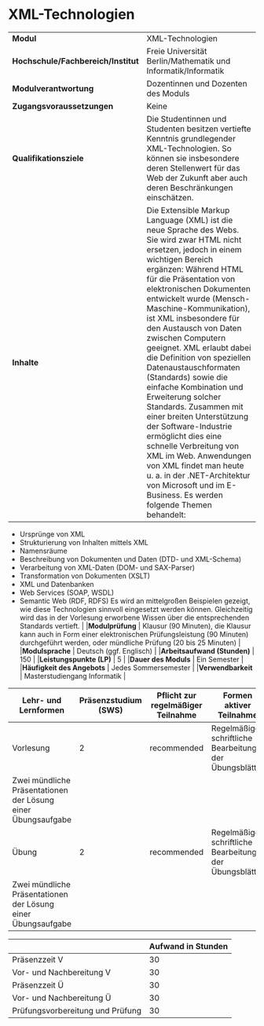 # XML-Technologien
|                                    |   |
|------------------------------------|---|
|**Modul**                           | XML-Technologien |
|**Hochschule/Fachbereich/Institut** | Freie Universität Berlin/Mathematik und Informatik/Informatik |
|**Modulverantwortung**              | Dozentinnen und Dozenten des Moduls |
|**Zugangsvoraussetzungen**          | Keine |
|**Qualifikationsziele**             | Die Studentinnen und Studenten besitzen vertiefte Kenntnis grundlegender XML-Technologien. So können sie insbesondere deren Stellenwert für das Web der Zukunft aber auch deren Beschränkungen einschätzen. |
|**Inhalte**                         | Die Extensible Markup Language (XML) ist die neue Sprache des Webs. Sie wird zwar HTML nicht ersetzen, jedoch in einem wichtigen Bereich ergänzen: Während HTML für die Präsentation von elektronischen Dokumenten entwickelt wurde (Mensch-Maschine-Kommunikation), ist XML insbesondere für den Austausch von Daten zwischen Computern geeignet. XML erlaubt dabei die Definition von speziellen Datenaustauschformaten (Standards) sowie die einfache Kombination und Erweiterung solcher Standards. Zusammen mit einer breiten Unterstützung der Software-Industrie ermöglicht dies eine schnelle Verbreitung von XML im Web. Anwendungen von XML findet man heute u. a. in der .NET-Architektur von Microsoft und im E-Business. Es werden folgende Themen behandelt:
- Ursprünge von XML
- Strukturierung von Inhalten mittels XML
- Namensräume
- Beschreibung von Dokumenten und Daten (DTD- und XML-Schema)
- Verarbeitung von XML-Daten (DOM- und SAX-Parser)
- Transformation von Dokumenten (XSLT)
- XML und Datenbanken
- Web Services (SOAP, WSDL)
- Semantic Web (RDF, RDFS) Es wird an mittelgroßen Beispielen gezeigt, wie diese Technologien sinnvoll eingesetzt werden können. Gleichzeitig wird das in der Vorlesung erworbene Wissen über die entsprechenden Standards vertieft. |
|**Modulprüfung**                    | Klausur (90 Minuten), die Klausur kann auch in Form einer elektronischen Prüfungsleistung (90 Minuten) durchgeführt werden, oder mündliche Prüfung (20 bis 25 Minuten) |
|**Modulsprache**                    | Deutsch (ggf. Englisch) |
|**Arbeitsaufwand (Stunden)**        | 150 |
|**Leistungspunkte (LP)**            | 5 |
|**Dauer des Moduls**                | Ein Semester |
|**Häufigkeit des Angebots**         | Jedes Sommersemester |
|**Verwendbarkeit**                  | Masterstudiengang Informatik |

| Lehr- und Lernformen | Präsenzstudium <br> (SWS) | Pflicht zur regelmäßiger Teilnahme | Formen aktiver Teilnahme |
| ---------------------|---------------------------|------------------------------------|------------------------- |
| Vorlesung            | 2                         | recommended                        | Regelmäßige, schriftliche Bearbeitung der Übungsblätter
Zwei mündliche Präsentationen der Lösung einer Übungsaufgabe |
| Übung                | 2                         | recommended                        | Regelmäßige, schriftliche Bearbeitung der Übungsblätter
Zwei mündliche Präsentationen der Lösung einer Übungsaufgabe |

|   | Aufwand in Stunden |
| - |--------------------|
| Präsenzzeit V                            | 30    |
| Vor- und Nachbereitung V                 | 30    |
| Präsenzzeit Ü                            | 30    |
| Vor- und Nachbereitung Ü                 | 30    |
| Prüfungsvorbereitung und Prüfung         | 30    |
